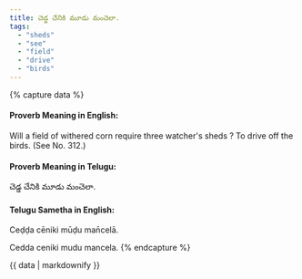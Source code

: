 ```yaml
---
title: చెడ్డ చేనికి మూడు మంచెలా.
tags:
  - "sheds"
  - "see"
  - "field"
  - "drive"
  - "birds"
---
```


{% capture data %}
#### Proverb Meaning in English:
Will a field of withered corn require three watcher's sheds ?
To drive off the birds.
(See No. 312.)

#### Proverb Meaning in Telugu:
చెడ్డ చేనికి మూడు మంచెలా.

#### Telugu Sametha in English:
Ceḍḍa cēniki mūḍu man̄celā.

Cedda ceniki mudu mancela.
{% endcapture %}

{{ data | markdownify }}

